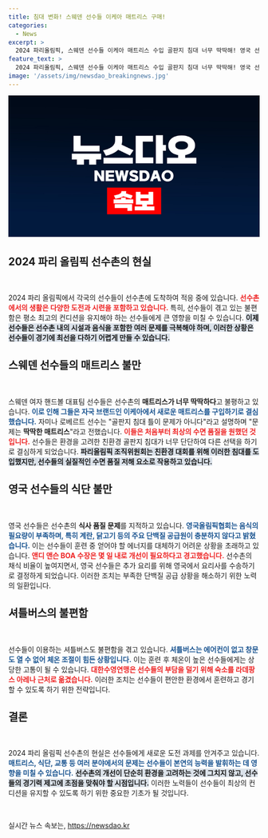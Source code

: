 ```yaml
---
title: 침대 변화! 스웨덴 선수들 이케아 매트리스 구매!
categories:
  - News
excerpt: >
  2024 파리올림픽, 스웨덴 선수들 이케아 매트리스 수입 골판지 침대 너무 딱딱해! 영국 선수들, 음식 품질 불만 폭발! 선수촌 셔틀버스는 에어컨도 없어 불편함이 가득. 클릭할 준비 되셨나요?
feature_text: >
  2024 파리올림픽, 스웨덴 선수들 이케아 매트리스 수입 골판지 침대 너무 딱딱해! 영국 선수들, 음식 품질 불만 폭발! 선수촌 셔틀버스는 에어컨도 없어 불편함이 가득. 클릭할 준비 되셨나요?
image: '/assets/img/newsdao_breakingnews.jpg'
---
```


<p><img src="/assets/img/newsdao_breakingnews.jpg" alt="flaretime 속보" /></p>

<h2 data-ke-size="size26">2024 파리 올림픽 선수촌의 현실</h2>

<p data-ke-size="size16">&nbsp;</p>

<p>2024 파리 올림픽에서 각국의 선수들이 선수촌에 도착하여 적응 중에 있습니다. <b><span style="color: #ee2323;">선수촌에서의 생활은 다양한 도전과 시련을 포함하고 있습니다.</span></b> 특히, 선수들이 겪고 있는 불편함은 평소 최고의 컨디션을 유지해야 하는 선수들에게 큰 영향을 미칠 수 있습니다. <b><span style="background-color: #21538527;">이제 선수들은 선수촌 내의 시설과 음식을 포함한 여러 문제를 극복해야 하며, 이러한 상황은 선수들이 경기에 최선을 다하기 어렵게 만들 수 있습니다.</span></b> </p>

<h2 data-ke-size="size26">스웨덴 선수들의 매트리스 불만</h2>

<p data-ke-size="size16">&nbsp;</p>

<p>스웨덴 여자 핸드볼 대표팀 선수들은 선수촌의 <b>매트리스가 너무 딱딱하다</b>고 불평하고 있습니다. <b><span style="color: #1a5490;">이로 인해 그들은 자국 브랜드인 이케아에서 새로운 매트리스를 구입하기로 결심했습니다.</span></b> 자미나 로베르트 선수는 "골판지 침대 틀이 문제가 아니다"라고 설명하며 "문제는 <b>딱딱한 매트리스</b>"라고 전했습니다. <b><span style="color: #ee2323;">이들은 처음부터 최상의 수면 품질을 원했던 것입니다.</span></b> 선수들은 환경을 고려한 친환경 골판지 침대가 너무 단단하여 다른 선택을 하기로 결심하게 되었습니다. <b><span style="background-color: #21538527;">파리올림픽 조직위원회는 친환경 대회를 위해 이러한 침대를 도입했지만, 선수들의 실질적인 수면 품질 저해 요소로 작용하고 있습니다.</span></b></p>

<h2 data-ke-size="size26">영국 선수들의 식단 불만</h2>

<p data-ke-size="size16">&nbsp;</p>

<p>영국 선수들은 선수촌의 <b>식사 품질 문제</b>를 지적하고 있습니다. <b><span style="color: #1a5490;">영국올림픽협회는 음식의 필요량이 부족하며, 특히 계란, 닭고기 등의 주요 단백질 공급원이 충분하지 않다고 밝혔습니다.</span></b> 이는 선수들이 훈련 중 얻어야 할 에너지를 대체하기 어려운 상황을 초래하고 있습니다. <b><span style="color: #ee2323;">앤디 앤슨 BOA 수장은 몇 일 내로 개선이 필요하다고 경고했습니다.</span></b> 선수촌의 채식 비율이 높여지면서, 영국 선수들은 추가 요리를 위해 영국에서 요리사를 수송하기로 결정하게 되었습니다. 이러한 조치는 부족한 단백질 공급 상황을 해소하기 위한 노력의 일환입니다.</p>

<h2 data-ke-size="size26">셔틀버스의 불편함</h2>

<p data-ke-size="size16">&nbsp;</p>

<p>선수들이 이용하는 셔틀버스도 불편함을 겪고 있습니다. <b><span style="color: #1a5490;">셔틀버스는 에어컨이 없고 창문도 열 수 없어 체온 조절이 힘든 상황입니다.</span></b> 이는 훈련 후 체온이 높은 선수들에게는 상당한 고통이 될 수 있습니다. <b><span style="color: #ee2323;">대한수영연맹은 선수들의 부담을 덜기 위해 숙소를 라데팡스 아레나 근처로 옮겼습니다.</span></b> 이러한 조치는 선수들이 편안한 환경에서 훈련하고 경기할 수 있도록 하기 위한 전략입니다.</p>

<h2 data-ke-size="size26">결론</h2>

<p data-ke-size="size16">&nbsp;</p>

<p>2024 파리 올림픽 선수촌의 현실은 선수들에게 새로운 도전 과제를 안겨주고 있습니다. <b><span style="color: #1a5490;">매트리스, 식단, 교통 등 여러 분야에서의 문제는 선수들이 본연의 능력을 발휘하는 데 영향을 미칠 수 있습니다.</span></b> <b><span style="background-color: #21538527;">선수촌의 개선이 단순히 환경을 고려하는 것에 그치지 않고, 선수들의 경기력 제고에 초점을 맞춰야 할 시점입니다.</span></b> 이러한 노력들이 선수들이 최상의 컨디션을 유지할 수 있도록 하기 위한 중요한 기초가 될 것입니다. </p>

<p data-ke-size="size16">&nbsp;</p>
실시간 뉴스 속보는, <a href="https://newsdao.kr" rel="dofollow">https://newsdao.kr</a>


